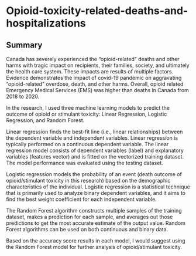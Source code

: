 # Opioid-toxicity-related-deaths-and-hospitalizations
## Summary


Canada has severely experienced the “opioid-related” deaths and other harms with tragic impact on recipients, their families, society, and ultimately the health care system. These impacts are results of multiple factors. Evidence demonstrates the impact of covid-19 pandemic on aggravating “opioid-related” overdose, death, and other harms. Overall, opioid related Emergency Medical Services (EMS) was higher than deaths in Canada from 2018 to 2020. 

In the research, I used three machine learning models to predict the outcome of opioid or stimulant toxicity: Linear Regression, Logistic Regression, and Random Forest. 

Linear regression finds the best-fit line (i.e., linear relationships) between the dependent variable and independent variables. Linear regression is typically performed on a continuous dependent variable. The linear regression model consists of dependent variables (label) and explanatory variables (features vector) and is fitted on the vectorized training dataset. The model performance was evaluated using the testing dataset.

Logistic regression models the probability of an event (death outcome of opioid/stimulant toxicity in this research) based on the demographic characteristics of the individual. Logistic regression is a statistical technique that is primarily used to analyze binary dependent variables, and it aims to find the best weight coefficient for each independent variable.

The Random Forest algorithm constructs multiple samples of the training dataset, makes a prediction for each sample, and averages out those predictions to get the most accurate estimate of the output value. Random Forest algorithms can be used on both continuous and binary data.


Based on the accuracy score results in each model, I would suggest using the Random Forest model for further analysis of opioid/stimulant toxicity.
